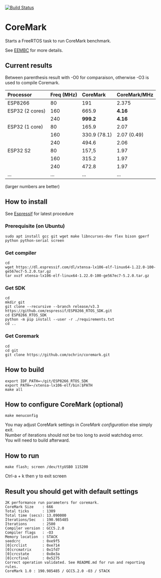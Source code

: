 [![Build Status](https://travis-ci.com/ochrin/coremark.svg?branch=master)](https://travis-ci.com/ochrin/coremark)

# CoreMark
Starts a FreeRTOS task to run CoreMark benchmark.

See [EEMBC](https://github.com/eembc/coremark) for more details.

## Current results
Between parenthesis result with -O0 for comparaison, otherwise -O3 is used to compile Coremark.

| Processor       | Freq (MHz) | CoreMark     | CoreMark/MHz |
| :-------------- | :--------- | :----------- | ------------ |
| ESP8266         | 80         | 191          | 2.375        |
| ESP32 (2 cores) | 160        | 665.9        | **4.16**     |
|                 | 240        | **999.2**    | **4.16**     |
| ESP32 (1 core)  | 80         | 165.9        | 2.07         |
|                 | 160        | 330.9 (78.1) | 2.07 (0.49)  |
|                 | 240        | 494.6        | 2.06         |
| ESP32 S2        | 80         | 157,5        | 1.97         |
|                 | 160        | 315.2        | 1.97         |
|                 | 240        | 472.8        | 1.97         |
| ...             | ...        | ...          | ...          |

(larger numbers are better)

## How to install
See [Espressif](https://docs.espressif.com/projects/esp8266-rtos-sdk/en/latest/get-started/index.html#setup-toolchain) for latest procedure

### Prerequisite (on Ubuntu)
```
sudo apt install gcc git wget make libncurses-dev flex bison gperf python python-serial screen
```

### Get compiler
```
cd 
wget https://dl.espressif.com/dl/xtensa-lx106-elf-linux64-1.22.0-100-ge567ec7-5.2.0.tar.gz
tar xvzf xtensa-lx106-elf-linux64-1.22.0-100-ge567ec7-5.2.0.tar.gz
```

### Get SDK
```
cd
mkdir git
git clone --recursive --branch release/v3.3 https://github.com/espressif/ESP8266_RTOS_SDK.git
cd ESP8266_RTOS_SDK 
python -m pip install --user -r ./requirements.txt
cd ..
```

### Get Coremark
```
cd 
cd git
git clone https://github.com/ochrin/coremark.git 
```

## How to build
```
export IDF_PATH=~/git/ESP8266_RTOS_SDK
export PATH=~/xtensa-lx106-elf/bin:$PATH
make all
```
## How to configure CoreMark (optional)
```
make menuconfig
```
You may adjust CoreMark settings in _CoreMark configuration_ else simply exit.  
Number of iterations should not be too long to avoid watchdog error.  
You will need to build afterward.

## How to run
```
make flash; screen /dev/ttyUSB0 115200
```
Ctrl-a + k then y to exit screen

## Result you should get with default settings
```
2K performance run parameters for coremark.
CoreMark Size    : 666
Total ticks      : 1309
Total time (secs): 13.090000
Iterations/Sec   : 190.985485
Iterations       : 2500
Compiler version : GCC5.2.0
Compiler flags   : -O3
Memory location  : STACK
seedcrc          : 0xe9f5
[0]crclist       : 0xe714
[0]crcmatrix     : 0x1fd7
[0]crcstate      : 0x8e3a
[0]crcfinal      : 0x5275
Correct operation validated. See README.md for run and reporting rules.
CoreMark 1.0 : 190.985485 / GCC5.2.0 -O3 / STACK
```
